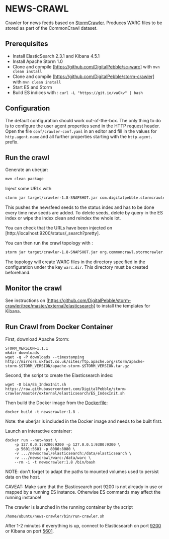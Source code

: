 # NEWS-CRAWL

Crawler for news feeds based on [StormCrawler](http://stormcrawler.net). Produces WARC files to be stored as part of the CommonCrawl dataset.

Prerequisites
------------

* Install ElasticSearch 2.3.1 and Kibana 4.5.1
* Install Apache Storm 1.0
* Clone and compile [https://github.com/DigitalPebble/sc-warc] with `mvn clean install`
* Clone and compile [https://github.com/DigitalPebble/storm-crawler] with `mvn clean install`
* Start ES and Storm
* Build ES indices with : `curl -L "https://git.io/vaGkv" | bash`

Configuration
------------

The default configuration should work out-of-the-box. The only thing to do is to configure the user agent properties send in the HTTP request header. Open the file `conf/crawler-conf.yaml` in an editor and fill in the values for `http.agent.name` and all further properties starting with the `http.agent.` prefix.


Run the crawl
------------

Generate an uberjar:
``` sh
mvn clean package
```

Inject some URLs with 

``` sh
storm jar target/crawler-1.8-SNAPSHOT.jar com.digitalpebble.stormcrawler.elasticsearch.ESSeedInjector . seeds/feeds.txt -conf conf/es-conf.yaml -conf conf/crawler-conf.yaml -local
```

This pushes the newsfeed seeds to the status index and has to be done every time new seeds are added. To delete seeds, delete by query in the ES index or wipe the index clean and reindex the whole lot.

You can check that the URLs have been injected on [http://localhost:9200/status/_search?pretty].

You can then run the crawl topology with :

``` sh
storm jar target/crawler-1.8-SNAPSHOT.jar org.commoncrawl.stormcrawler.news.CrawlTopology -conf conf/es-conf.yaml -conf conf/crawler-conf.yaml
```

The topology will create WARC files in the directory specified in the configuration under the key `warc.dir`. This directory must be created beforehand.

Monitor the crawl
------------

See instructions on [https://github.com/DigitalPebble/storm-crawler/tree/master/external/elasticsearch] to install the templates for Kibana. 

Run Crawl from Docker Container
-------------

First, download Apache Storm:
```
STORM_VERSION=1.1.1
mkdir downloads
wget -q -P downloads --timestamping http://mirrors.ukfast.co.uk/sites/ftp.apache.org/storm/apache-storm-$STORM_VERSION/apache-storm-$STORM_VERSION.tar.gz
```

Second, the script to create the Elasticsearch index:
```
wget -O bin/ES_IndexInit.sh https://raw.githubusercontent.com/DigitalPebble/storm-crawler/master/external/elasticsearch/ES_IndexInit.sh
````

Then build the Docker image from the [Dockerfile](./Dockerfile):
```
docker build -t newscrawler:1.8 .
```

Note: the uberjar is included in the Docker image and needs to be built first.

Launch an interactive container:
```
docker run --net=host \
    -p 127.0.0.1:9200:9200 -p 127.0.0.1:9300:9300 \
    -p 5601:5601 -p 8080:8080 \
    -v .../newscrawl/elasticsearch:/data/elasticsearch \
    -v .../newscrawl/warc:/data/warc \
    --rm -i -t newscrawler:1.8 /bin/bash
```

NOTE: don't forget to adapt the paths to mounted volumes used to persist data on the host.

CAVEAT: Make sure that the Elasticsearch port 9200 is not already in use or mapped by a running ES instance. Otherwise ES commands may affect the running instance!

The crawler is launched in the running container by the script
```
/home/ubuntu/news-crawler/bin/run-crawler.sh
```

After 1-2 minutes if everything is up, connect to Elasticsearch on port [9200](http://127.0.0.1:9200/) or Kibana on port [5601](http://127.0.0.1:5601/).
